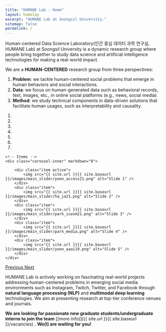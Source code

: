 ```yaml
---
title: "HUMANE Lab - Home"
layout: homelay
excerpt: "HUMANE Lab at Soongsil University."
sitemap: false
permalink: /
---
```


Human-centered Data Science Laboratory(인간 중심 데이터 과학 연구실, HUMANE Lab) at Soongsil University is a dynamic research group where people bring together to study data science and artificial intelligence technologies for making a real-world impact.

We are a **HUMAN-CENTERED** research group from three perspectives:
1. **Problem**: we tackle human-centered social problems that emerge in human behaviors and social interactions. 
2. **Data**: we focus on human-generated data such as behavioral records, text, images, etc., in online social platforms (e.g., news, social media).
3. **Method**: we study technical components in data-driven solutions that facilitate human usages, such as interpretability and causality.

<div markdown="0" id="carousel" class="carousel slide" data-ride="carousel" data-interval="5000" data-pause="hover" >
    <!-- Menu -->
    <ol class="carousel-indicators">
        <li data-target="#carousel" data-slide-to="0" class="active"></li>
        <li data-target="#carousel" data-slide-to="1"></li>
        <li data-target="#carousel" data-slide-to="2"></li>
        <li data-target="#carousel" data-slide-to="3"></li>
        <li data-target="#carousel" data-slide-to="4"></li>
        <li data-target="#carousel" data-slide-to="5"></li>
        <li data-target="#carousel" data-slide-to="6"></li>
    </ol>

    <!-- Items -->
    <div class="carousel-inner" markdown="0">

        <div class="item active">
            <img src="{{ site.url }}{{ site.baseurl }}/images/main_slider/yoon_access21.png" alt="Slide 1" />
        </div>
        <div class="item">
            <img src="{{ site.url }}{{ site.baseurl }}/images/main_slider/ha_ja21.png" alt="Slide 2" />
        </div>
        <div class="item">
            <img src="{{ site.url }}{{ site.baseurl }}/images/main_slider/park_icwsm21.png" alt="Slide 3" />
        </div>
        <div class="item">
            <img src="{{ site.url }}{{ site.baseurl }}/images/main_slider/park_media.png" alt="Slide 4" />
        </div>
        <div class="item">
            <img src="{{ site.url }}{{ site.baseurl }}/images/main_slider/yoon_aaai19.png" alt="Slide 5" />
        </div>
    </div>
  <a class="left carousel-control" href="#carousel" role="button" data-slide="prev">
    <span class="glyphicon glyphicon-chevron-left" aria-hidden="true"></span>
    <span class="sr-only">Previous</span>
  </a>
  <a class="right carousel-control" href="#carousel" role="button" data-slide="next">
    <span class="glyphicon glyphicon-chevron-right" aria-hidden="true"></span>
    <span class="sr-only">Next</span>
  </a>
</div>

HUMANE Lab is actively working on fascinating real-world projects addressing human-centered problems in emerging social media environments such as Instagram, Twitch, Twitter, and Facebook through **natural language processing (NLP)** and **multimodal deep learning** technologies. We aim at presenting research at top-tier conference venues and journals.

 **We are looking for passionate new graduate students/undergraduate interns to join the team** [(more info)]({{ site.url }}{{ site.baseurl }}/vacancies) **.** **We(I) are waiting for you!**






